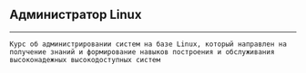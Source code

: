 ## Администратор Linux

---
`Курс об администрировании систем на базе Linux, который направлен на получение знаний и формирование навыков построения и обслуживания высоконадежных высокодоступных систем`
